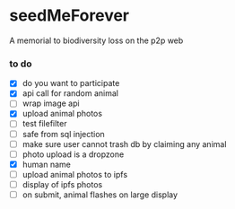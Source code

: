 # seedMeForever

A memorial to biodiversity loss on the p2p web

### to do

- [x] do you want to participate
- [x] api call for random animal
- [ ] wrap image api
- [x] upload animal photos
- [ ] test filefilter
- [ ] safe from sql injection
- [ ] make sure user cannot trash db by claiming any animal
- [ ] photo upload is a dropzone
- [x] human name
- [ ] upload animal photos to ipfs
- [ ] display of ipfs photos
- [ ] on submit, animal flashes on large display